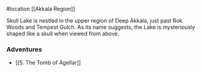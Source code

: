 #location [[Akkala Region]]

Skull Lake is nestled in the upper region of Deep Akkala, just past Rok Woods and Tempest Gulch. As its name suggests, the Lake is mysteriously shaped like a skull when viewed from above. 

### Adventures

* [[5. The Tomb of Agellar]]